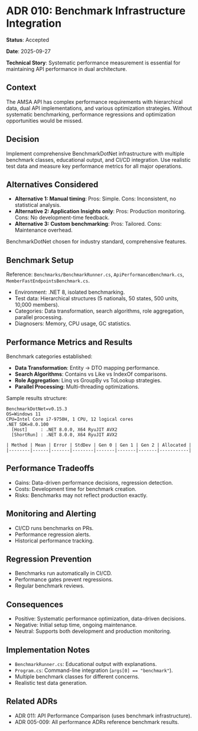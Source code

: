 # ADR 010: Benchmark Infrastructure Integration

**Status**: Accepted

**Date**: 2025-09-27

**Technical Story**: Systematic performance measurement is essential for maintaining API performance in dual architecture.

## Context
The AMSA API has complex performance requirements with hierarchical data, dual API implementations, and various optimization strategies. Without systematic benchmarking, performance regressions and optimization opportunities would be missed.

## Decision
Implement comprehensive BenchmarkDotNet infrastructure with multiple benchmark classes, educational output, and CI/CD integration. Use realistic test data and measure key performance metrics for all major operations.

## Alternatives Considered
- **Alternative 1: Manual timing**: Pros: Simple. Cons: Inconsistent, no statistical analysis.
- **Alternative 2: Application Insights only**: Pros: Production monitoring. Cons: No development-time feedback.
- **Alternative 3: Custom benchmarking**: Pros: Tailored. Cons: Maintenance overhead.

BenchmarkDotNet chosen for industry standard, comprehensive features.

## Benchmark Setup
Reference: `Benchmarks/BenchmarkRunner.cs`, `ApiPerformanceBenchmark.cs`, `MemberFastEndpointsBenchmark.cs`.

- Environment: .NET 8, isolated benchmarking.
- Test data: Hierarchical structures (5 nationals, 50 states, 500 units, 10,000 members).
- Categories: Data transformation, search algorithms, role aggregation, parallel processing.
- Diagnosers: Memory, CPU usage, GC statistics.

## Performance Metrics and Results
Benchmark categories established:
- **Data Transformation**: Entity → DTO mapping performance.
- **Search Algorithms**: Contains vs Like vs IndexOf comparisons.
- **Role Aggregation**: Linq vs GroupBy vs ToLookup strategies.
- **Parallel Processing**: Multi-threading optimizations.

Sample results structure:
```
BenchmarkDotNet=v0.15.3
OS=Windows 11
CPU=Intel Core i7-9750H, 1 CPU, 12 logical cores
.NET SDK=8.0.100
  [Host]     : .NET 8.0.0, X64 RyuJIT AVX2
  [ShortRun] : .NET 8.0.0, X64 RyuJIT AVX2

| Method | Mean | Error | StdDev | Gen 0 | Gen 1 | Gen 2 | Allocated |
|--------|------|-------|--------|-------|-------|-------|-----------|
```

## Performance Tradeoffs
- Gains: Data-driven performance decisions, regression detection.
- Costs: Development time for benchmark creation.
- Risks: Benchmarks may not reflect production exactly.

## Monitoring and Alerting
- CI/CD runs benchmarks on PRs.
- Performance regression alerts.
- Historical performance tracking.

## Regression Prevention
- Benchmarks run automatically in CI/CD.
- Performance gates prevent regressions.
- Regular benchmark reviews.

## Consequences
- Positive: Systematic performance optimization, data-driven decisions.
- Negative: Initial setup time, ongoing maintenance.
- Neutral: Supports both development and production monitoring.

## Implementation Notes
- `BenchmarkRunner.cs`: Educational output with explanations.
- `Program.cs`: Command-line integration (`args[0] == "benchmark"`).
- Multiple benchmark classes for different concerns.
- Realistic test data generation.

## Related ADRs
- ADR 011: API Performance Comparison (uses benchmark infrastructure).
- ADR 005-009: All performance ADRs reference benchmark results.
